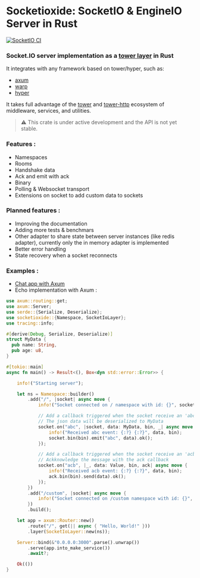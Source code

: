 # Socketioxide: SocketIO & EngineIO Server in Rust
[![SocketIO CI](https://github.com/Totodore/socketioxide/actions/workflows/socketio-ci.yml/badge.svg)](https://github.com/Totodore/socketioxide/actions/workflows/socketio-ci.yml)
### Socket.IO server implementation as a [tower layer](https://docs.rs/tower/latest/tower/) in Rust
It integrates with any framework based on tower/hyper, such as:
* [axum](https://docs.rs/axum/latest/axum/)
* [warp](https://docs.rs/warp/latest/warp/)
* [hyper](https://docs.rs/hyper/latest/hyper/)

It takes full advantage of the [tower](https://docs.rs/tower/latest/tower/) and [tower-http](https://docs.rs/tower-http/latest/tower_http/) ecosystem of middleware, services, and utilities.


> ⚠️ This crate is under active development and the API is not yet stable.

### Features :
* Namespaces
* Rooms
* Handshake data
* Ack and emit with ack
* Binary
* Polling & Websocket transport
* Extensions on socket to add custom data to sockets

### Planned features :
* Improving the documentation
* Adding more tests & benchmars 
* Other adapter to share state between server instances (like redis adapter), currently only the in memory adapter is implemented
* Better error handling
* State recovery when a socket reconnects

### Examples :
* [Chat app with Axum](./examples/src/chat)
* Echo implementation with Axum :
```rust
use axum::routing::get;
use axum::Server;
use serde::{Serialize, Deserialize};
use socketioxide::{Namespace, SocketIoLayer};
use tracing::info;

#[derive(Debug, Serialize, Deserialize)]
struct MyData {
  pub name: String,
  pub age: u8,
}

#[tokio::main]
async fn main() -> Result<(), Box<dyn std::error::Error>> {

    info!("Starting server");

    let ns = Namespace::builder()
        .add("/", |socket| async move {
            info!("Socket connected on / namespace with id: {}", socket.sid);

            // Add a callback triggered when the socket receive an 'abc' event
            // The json data will be deserialized to MyData
            socket.on("abc", |socket, data: MyData, bin, _| async move {
                info!("Received abc event: {:?} {:?}", data, bin);
                socket.bin(bin).emit("abc", data).ok();
            });

            // Add a callback triggered when the socket receive an 'acb' event
            // Ackknowledge the message with the ack callback
            socket.on("acb", |_, data: Value, bin, ack| async move {
                info!("Received acb event: {:?} {:?}", data, bin);
                ack.bin(bin).send(data).ok();
            });
        })
        .add("/custom", |socket| async move {
            info!("Socket connected on /custom namespace with id: {}", socket.sid);
        })
        .build();

    let app = axum::Router::new()
        .route("/", get(|| async { "Hello, World!" }))
        .layer(SocketIoLayer::new(ns));

    Server::bind(&"0.0.0.0:3000".parse().unwrap())
        .serve(app.into_make_service())
        .await?;

    Ok(())
}
```